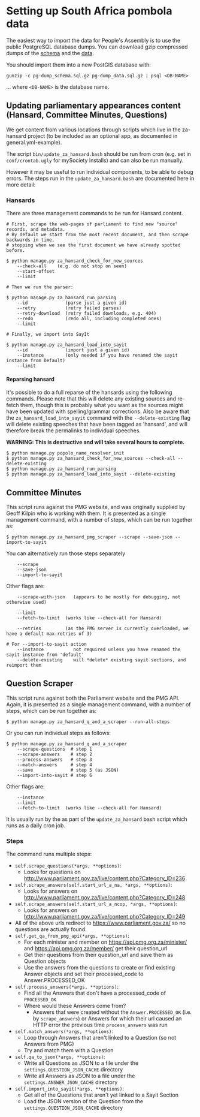 # Setting up South Africa pombola data

The easiest way to import the data for People's Assembly is to
use the public PostgreSQL database dumps.  You can download gzip
compressed dumps of the
[schema](http://www.pa.org.za/media_root/dumps/pg-dump_schema.sql.gz)
and the
[data](http://www.pa.org.za/media_root/dumps/pg-dump_data.sql.gz).

You should import them into a new PostGIS database with:

    gunzip -c pg-dump_schema.sql.gz pg-dump_data.sql.gz | psql <DB-NAME>

... where `<DB-NAME>` is the database name.

## Updating parliamentary appearances content (Hansard, Committee Minutes, Questions)

We get content from various locations through scripts which live in the za-hansard project (to be included as
an optional app, as documented in general.yml-example).

The script `bin/update_za_hansard.bash` should be run from cron (e.g. set in
`conf/crontab.ugly` for mySociety installs) and can also be run manually.

However it may be useful to run individual components, to be able to debug
errors.  The steps run in the `update_za_hansard.bash` are documented here in
more detail:

### Hansards

There are three management commands to be run for Hansard content.

    # First, scrape the web-pages of parliament to find new "source" records, and metadata.
    # By default we start from the most recent document, and then scrape backwards in time,
    # stopping when we see the first document we have already spotted before.

    $ python manage.py za_hansard_check_for_new_sources
        --check-all    (e.g. do not stop on seen)
        --start-offset
        --limit

    # Then we run the parser:

    $ python manage.py za_hansard_run_parsing
        --id              (parse just a given id)
        --retry           (retry failed parses)
        --retry-download  (retry failed downloads, e.g. 404)
        --redo            (redo all, including completed ones)
        --limit

    # Finally, we import into SayIt

    $ python manage.py za_hansard_load_into_sayit
        --id              (import just a given id)
        --instance        (only needed if you have renamed the sayit instance from Default)
        --limit

#### Reparsing hansard

It's possible to do a full reparse of the hansards using the following commands.
Please note that this will delete any existing sources and re-fetch them, though
this is probably what you want as the sources might have been updated with
spelling/grammar corrections. Also be aware that the
`za_hansard_load_into_sayit` command with the `--delete-existing` flag will
delete existing speeches that have been tagged as 'hansard', and will therefore
break the permalinks to individual speeches.

**WARNING: This is destructive and will take several hours to complete.**

    $ python manage.py popolo_name_resolver_init
    $ python manage.py za_hansard_check_for_new_sources --check-all --delete-existing
    $ python manage.py za_hansard_run_parsing
    $ python manage.py za_hansard_load_into_sayit --delete-existing

## Committee Minutes

This script runs against the PMG website, and was originally supplied by Geoff Kilpin who is
working with them.  It is presented as a single management command, with a
number of steps, which can be run together as:

    $ python manage.py za_hansard_pmg_scraper --scrape --save-json --import-to-sayit

You can alternatively run those steps separately

        --scrape
        --save-json
        --import-to-sayit

Other flags are:

        --scrape-with-json   (appears to be mostly for debugging, not otherwise used)

        --limit
        --fetch-to-limit  (works like --check-all for Hansard)

        --retries         (as the PMG server is currently overloaded, we have a default max-retries of 3)

    # For --import-to-sayit action
        --instance           not required unless you have renamed the sayit instance from 'default'
        --delete-existing    will *delete* existing sayit sections, and reimport them

## Question Scraper

This script runs against both the Parliament website and the PMG API. Again, it is presented as a single management command,
with a number of steps, which can be run together as:

    $ python manage.py za_hansard_q_and_a_scraper --run-all-steps

Or you can run individual steps as follows:

    $ python manage.py za_hansard_q_and_a_scraper
        --scrape-questions  # step 1
        --scrape-answers    # step 2
        --process-answers   # step 3
        --match-answers     # step 4
        --save              # step 5 (as JSON)
        --import-into-sayit # step 6

Other flags are:

        --instance
        --limit
        --fetch-to-limit  (works like --check-all for Hansard)

It is usually run by the as part of the `update_za_hansard` bash script which runs as a daily cron job.

### Steps

The command runs multiple steps:

- `self.scrape_questions(*args, **options)`:
  - Looks for questions on http://www.parliament.gov.za/live/content.php?Category_ID=236
- `self.scrape_answers(self.start_url_a_na, *args, **options)`:
  - Looks for answers on http://www.parliament.gov.za/live/content.php?Category_ID=248
- `self.scrape_answers(self.start_url_a_ncop, *args, **options)`:
  - Looks for answers on http://www.parliament.gov.za/live/content.php?Category_ID=249
- All of the above urls redirect to https://www.parliament.gov.za/ so no questions are actually found.
- `self.get_qa_from_pmg_api(*args, **options)`:
  - For each minister and member on https://api.pmg.org.za/minister/ and https://api.pmg.org.za/member/ get their question_url
  - Get their questions from their question_url and save them as Question objects
  - Use the answers from the questions to create or find existing Answer objects and 
   set their processed_code to Answer.PROCESSED_OK
- `self.process_answers(*args, **options)`:
  - Find all the Answers that don't have a processed_code of `PROCESSED_OK`
  - Where would these Answers come from?
    - Answers that were created without the `Answer.PROCESSED_OK` (i.e. by `scrape_answers`) or Answers for which their
     url caused an HTTP error the previous time `process_answers` was run
- `self.match_answers(*args, **options)`:
  - Loop through Answers that aren't linked to a Question (so not Answers from PMG)
  - Try and match them with a Question
- `self.qa_to_json(*args, **options)`:
  - Write all Questions as JSON to a file under the `settings.QUESTION_JSON_CACHE` directory
  - Write all Answers as JSON to a file under the `settings.ANSWER_JSON_CACHE` directory
- `self.import_into_sayit(*args, **options)`:
  - Get all of the Questions that aren't yet linked to a Sayit Section
  - Load the JSON version of the Question from the `settings.QUESTION_JSON_CACHE` directory